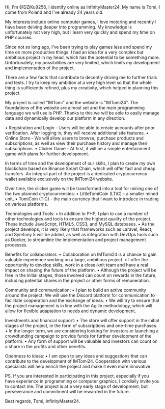 Hi, 
I'm @DZiKu9256, 
I identify online as InfinityMaster24. 
My name is Tomi, I come from Poland 
and I've already 24 years old.

My interests include online computer games, 
I love motoring and recently I have been delving 
deeper into programming. 
My knowledge is unfortunately not very high, 
but I learn very quickly and spend my time on PHP courses.

Since not so long ago, 
I've been trying to play games less 
and spend my time on more productive things. 
I had an idea for a very complex but ambitious project in my head, 
which has the potential to be something more. 
Unfortunately, my possibilities are very limited, 
which limits my development and implementation of the project.

There are a few facts that contribute to 
decently driving me to further trials and tests. 
I try to keep my ambition at a very high level 
so that the whole thing is sufficiently refined, 
plus my creativity, which helped in planning this project.

My project is called "IMTomi" and the website is "IMTomi24". 
The foundations of the website are almost set and 
the main programming language we will use is PHP. 
Thanks to this we will be able to easily manage data 
and dynamically develop our platform in any direction.

• Registration and Login - 
Users will be able to create accounts after prior verification. 
After logging in, they will receive additional site features.
• Online Store - 
We will allow users to browse, purchase products and subscriptions, 
as well as view their purchase history and manage their subscriptions.
• Clicker Game - 
At first, it will be a simple entertainment game with plans for further development.

In terms of time and the development of our skills, 
I plan to create my own blockchain based on Binance Smart Chain, 
which will offer fast and cheap transfers. 
An integral part of the project is a dedicated cryptocurrency wallet 
available exclusively on the IMTomi24 website.

Over time, the clicker game will be transformed into 
a tool for mining one of the two planned cryptocurrencies:
• LittleTomiCoin (LTiC) - a smaller mined unit,
• TomiCoin (TiC) - the main currency that I want to introduce 
in trading on various platforms.

Technologies and Tools:
• In addition to PHP, I plan to use a number 
of other technologies and tools to ensure the highest quality of the project.  
These include JavaScript, HTML5, CSS3, and MySQL databases. 
• As the project develops, it is very likely that frameworks 
such as Laravel, React, and Symfony 5 will be added, 
as well as integration with DevOps tools such as Docker, 
to streamline the implementation and project management processes. 

Benefits for collaborators: 
• Collaboration on IMTomi24 is a chance to gain 
valuable experience working on a large, ambitious project. 
• I offer the opportunity to develop skills, 
work in a close-knit team and have a real impact 
on shaping the future of the platform. 
• Although the project will be free in the initial stages, 
those involved can count on rewards in the future, 
including potential shares in the project or other forms of remuneration. 

Community and communication: 
• I plan to build an active community around the project. 
We will use the Discord platform for communication 
to facilitate cooperation and the exchange of ideas. 
• We will try to ensure that the project management 
is in line with the Agille methodology, 
which will allow for flexible adaptation to needs and dynamic development. 

Investments and financial support: 
• The store will offer support in the initial stages of the project, 
in the form of subscriptions and one-time purchases. 
• In the longer term, we are considering looking for 
investors or launching a crowdfunding campaign to provide funds 
for further development of the platform. 
• Any form of support will be valuable
and investors can count on a share in the profits and other benefits. 

Openness to ideas: 
• I am open to any ideas and suggestions 
that can contribute to the development of IMTomi24. 
Cooperation with various specialists will help enrich the project 
and make it even more innovative. 

PS. 
If you are interested in participating in this project, 
especially if you have experience in programming or computer graphics, 
I cordially invite you to contact me. The project is at a very early stage of development, 
but perseverance and commitment will be rewarded in the future. 

Best regards, 
Tomi, InfinityMaster24.